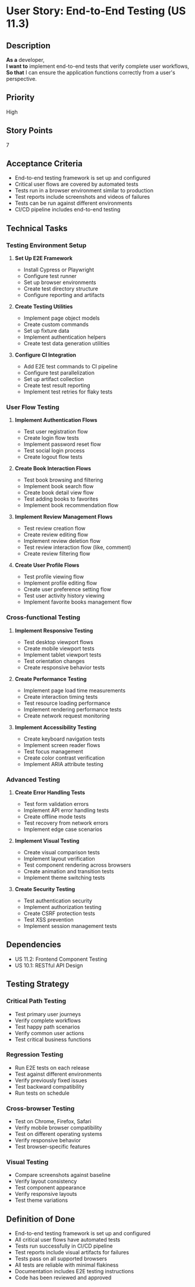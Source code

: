 # User Story: End-to-End Testing (US 11.3)

## Description
**As a** developer,  
**I want to** implement end-to-end tests that verify complete user workflows,  
**So that** I can ensure the application functions correctly from a user's perspective.

## Priority
High

## Story Points
7

## Acceptance Criteria
- End-to-end testing framework is set up and configured
- Critical user flows are covered by automated tests
- Tests run in a browser environment similar to production
- Test reports include screenshots and videos of failures
- Tests can be run against different environments
- CI/CD pipeline includes end-to-end testing

## Technical Tasks

### Testing Environment Setup
1. **Set Up E2E Framework**
   - Install Cypress or Playwright
   - Configure test runner
   - Set up browser environments
   - Create test directory structure
   - Configure reporting and artifacts

2. **Create Testing Utilities**
   - Implement page object models
   - Create custom commands
   - Set up fixture data
   - Implement authentication helpers
   - Create test data generation utilities

3. **Configure CI Integration**
   - Add E2E test commands to CI pipeline
   - Configure test parallelization
   - Set up artifact collection
   - Create test result reporting
   - Implement test retries for flaky tests

### User Flow Testing
1. **Implement Authentication Flows**
   - Test user registration flow
   - Create login flow tests
   - Implement password reset flow
   - Test social login process
   - Create logout flow tests

2. **Create Book Interaction Flows**
   - Test book browsing and filtering
   - Implement book search flow
   - Create book detail view flow
   - Test adding books to favorites
   - Implement book recommendation flow

3. **Implement Review Management Flows**
   - Test review creation flow
   - Create review editing flow
   - Implement review deletion flow
   - Test review interaction flow (like, comment)
   - Create review filtering flow

4. **Create User Profile Flows**
   - Test profile viewing flow
   - Implement profile editing flow
   - Create user preference setting flow
   - Test user activity history viewing
   - Implement favorite books management flow

### Cross-functional Testing
1. **Implement Responsive Testing**
   - Test desktop viewport flows
   - Create mobile viewport tests
   - Implement tablet viewport tests
   - Test orientation changes
   - Create responsive behavior tests

2. **Create Performance Testing**
   - Implement page load time measurements
   - Create interaction timing tests
   - Test resource loading performance
   - Implement rendering performance tests
   - Create network request monitoring

3. **Implement Accessibility Testing**
   - Create keyboard navigation tests
   - Implement screen reader flows
   - Test focus management
   - Create color contrast verification
   - Implement ARIA attribute testing

### Advanced Testing
1. **Create Error Handling Tests**
   - Test form validation errors
   - Implement API error handling tests
   - Create offline mode tests
   - Test recovery from network errors
   - Implement edge case scenarios

2. **Implement Visual Testing**
   - Create visual comparison tests
   - Implement layout verification
   - Test component rendering across browsers
   - Create animation and transition tests
   - Implement theme switching tests

3. **Create Security Testing**
   - Test authentication security
   - Implement authorization testing
   - Create CSRF protection tests
   - Test XSS prevention
   - Implement session management tests

## Dependencies
- US 11.2: Frontend Component Testing
- US 10.1: RESTful API Design

## Testing Strategy

### Critical Path Testing
- Test primary user journeys
- Verify complete workflows
- Test happy path scenarios
- Verify common user actions
- Test critical business functions

### Regression Testing
- Run E2E tests on each release
- Test against different environments
- Verify previously fixed issues
- Test backward compatibility
- Run tests on schedule

### Cross-browser Testing
- Test on Chrome, Firefox, Safari
- Verify mobile browser compatibility
- Test on different operating systems
- Verify responsive behavior
- Test browser-specific features

### Visual Testing
- Compare screenshots against baseline
- Verify layout consistency
- Test component appearance
- Verify responsive layouts
- Test theme variations

## Definition of Done
- End-to-end testing framework is set up and configured
- All critical user flows have automated tests
- Tests run successfully in CI/CD pipeline
- Test reports include visual artifacts for failures
- Tests pass on all supported browsers
- All tests are reliable with minimal flakiness
- Documentation includes E2E testing instructions
- Code has been reviewed and approved
